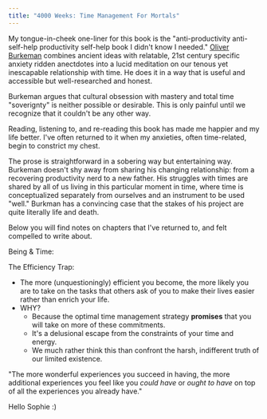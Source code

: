 ```yaml
---
title: "4000 Weeks: Time Management For Mortals"
---
```


My tongue-in-cheek one-liner for this book is the "anti-productivity anti-self-help productivity self-help book I didn't know I needed." [Oliver Burkeman](https://www.oliverburkeman.com/) combines ancient ideas with relatable, 21st century specific anxiety ridden anectdotes into a lucid meditation on our tenous yet inescapable relationship with time. He does it in a way that is useful and accessible but well-researched and honest.

Burkeman argues that cultural obsession with mastery and total time "soverignty" is neither possible or desirable. This is only painful until we recognize that it couldn't be any other way.

Reading, listening to, and re-reading this book has made me happier and my life better.  I've often returned to it when my anxieties, often time-related,  begin to constrict my chest. 

The prose is straightforward in a sobering way but entertaining way. Burkeman doesn't shy away from sharing his changing relationship: from a recovering productivity nerd to a new father. His struggles with times are shared by all of us living in this particular moment in time, where time is conceptualized separately from ourselves and an instrument to be used "well." Burkman has a convincing case that the stakes of his project are quite literally life and death. 

Below you will find notes on chapters that I've returned to, and felt compelled to write about. 

Being & Time:


The Efficiency Trap:
- The more (unquestioningly) efficient you become, the more likely you are to take on the tasks that others ask of you to make their lives easier rather than enrich your life. 
- WHY?
	- Because the optimal time management strategy **promises** that you will take on more of these commitments.
	- It's a delusional escape from the constraints of your time and energy. 
	- We much rather think this than confront the harsh, indifferent truth of our limited existence. 

"The more wonderful experiences you succeed in having, the more additional experiences you feel like you *could have* or *ought to have* on top of all the experiences you already have."

Hello Sophie :)